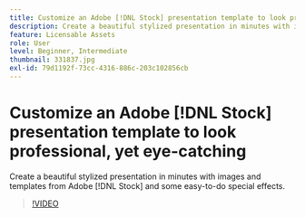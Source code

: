```yaml
---
title: Customize an Adobe [!DNL Stock] presentation template to look professional, yet eye-catching
description: Create a beautiful stylized presentation in minutes with images and templates from Adobe [!DNL Stock] and some easy-to-do special effects
feature: Licensable Assets
role: User
level: Beginner, Intermediate
thumbnail: 331837.jpg
exl-id: 79d1192f-73cc-4316-886c-203c102856cb
---
```

# Customize an Adobe [!DNL Stock] presentation template to look professional, yet eye-catching

Create a beautiful stylized presentation in minutes with images and templates from Adobe [!DNL Stock] and some easy-to-do special effects.

>[!VIDEO](https://video.tv.adobe.com/v/331837?hidetitle=true)
